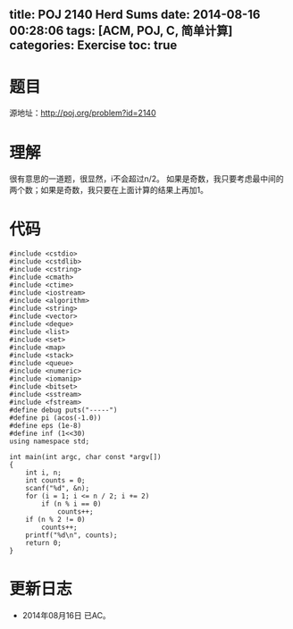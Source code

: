 title: POJ 2140 Herd Sums
date: 2014-08-16 00:28:06
tags: [ACM, POJ, C, 简单计算]
categories: Exercise
toc: true
---
# 题目
源地址：http://poj.org/problem?id=2140

# 理解
很有意思的一道题，很显然，i不会超过n/2。
如果是奇数，我只要考虑最中间的两个数；如果是奇数，我只要在上面计算的结果上再加1。

<!-- more -->

# 代码
```
#include <cstdio>
#include <cstdlib>
#include <cstring>
#include <cmath>
#include <ctime>
#include <iostream>
#include <algorithm>
#include <string>
#include <vector>
#include <deque>
#include <list>
#include <set>
#include <map>
#include <stack>
#include <queue>
#include <numeric>
#include <iomanip>
#include <bitset>
#include <sstream>
#include <fstream>
#define debug puts("-----")
#define pi (acos(-1.0))
#define eps (1e-8)
#define inf (1<<30)
using namespace std;

int main(int argc, char const *argv[])
{
    int i, n;
    int counts = 0;
    scanf("%d", &n);
    for (i = 1; i <= n / 2; i += 2) 
        if (n % i == 0)
            counts++;
    if (n % 2 != 0)
        counts++;
    printf("%d\n", counts);
    return 0;
}
```

# 更新日志
- 2014年08月16日 已AC。
